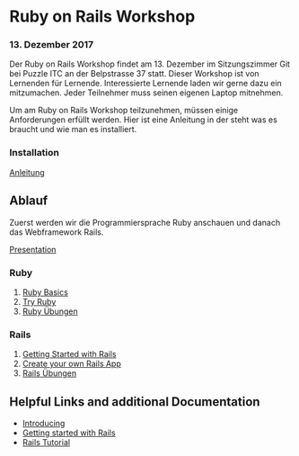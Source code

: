 # Ruby on Rails Workshop

### 13. Dezember 2017

Der Ruby on Rails Workshop findet am 13. Dezember 
im Sitzungszimmer Git bei Puzzle ITC an der Belpstrasse 37 statt.
Dieser Workshop ist von Lernenden für Lernende. Interessierte Lernende laden wir gerne 
dazu ein mitzumachen. Jeder Teilnehmer muss seinen eigenen Laptop mitnehmen.

Um am Ruby on Rails Workshop teilzunehmen, müssen einige Anforderungen erfüllt werden. Hier ist eine Anleitung in der steht was es braucht und wie man es installiert.

### Installation
[Anleitung](homework/manual.md)

## Ablauf

Zuerst werden wir die Programmiersprache Ruby anschauen und danach das Webframework Rails.

[Presentation](presentation/)

### Ruby
1. [Ruby Basics](ruby/01_basics.md)
1. [Try Ruby](ruby/02_try_ruby.md)
1. [Ruby Übungen](ruby/03_exercises.md)

### Rails
1. [Getting Started with Rails](rails/01__exercises.md)
1. [Create your own Rails App](rails/02_create_app.md)
1. [Rails Übungen](rails/03_getting_started.md)

## Helpful Links and additional Documentation

- [Introducing](http://kottans.org/ruby-slides/public/rubybasics/#run-files)
- [Getting started with Rails](http://guides.rubyonrails.org/getting_started.html)
- [Rails Tutorial](https://www.tutorialspoint.com/ruby-on-rails/rails-directory-structure.htm)
